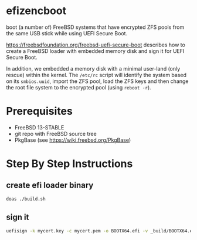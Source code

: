 # efizencboot

boot (a number of) FreeBSD systems that have encrypted ZFS pools from the
same USB stick while using UEFI Secure Boot.

https://freebsdfoundation.org/freebsd-uefi-secure-boot describes how to
create a FreeBSD loader with embedded memory disk and sign it for UEFI
Secure Boot.

In addition, we embedded a memory disk with a minimal user-land (only rescue)
within the kernel. The `/etc/rc` script will identify the system based on
its `smbios.uuid`, import the ZFS pool, load the ZFS keys and then change
the root file system to the encrypted pool (using `reboot -r`).

# Prerequisites

- FreeBSD 13-STABLE
- git repo with FreeBSD source tree
- PkgBase (see https://wiki.freebsd.org/PkgBase)

# Step By Step Instructions

## create efi loader binary
```sh
doas ./build.sh
```

## sign it
```sh
uefisign -k mycert.key -c mycert.pem -o BOOTX64.efi -v _build/BOOTX64.efi
```
